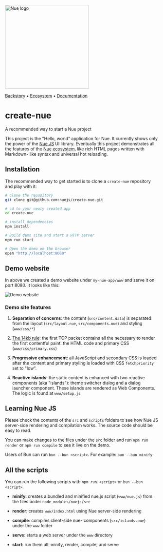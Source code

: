 
<a href="https://nuejs.org">
  <img src="https://nuejs.org/global/logo/logo.png" width="275" alt="Nue logo">
</a>

[Backstory](//nuejs.org/backstory/) •
[Ecosystem](//nuejs.org/ecosystem/) •
[Documentation](//nuejs.org/docs/nuejs/)


# create-nue
A recommended way to start a Nue project

This project is the "Hello, world" application for Nue. It currently shows only the power of the [Nue JS](//nuejs.org/docs/nuejs/) UI library. Eventually this project demonstrates all the features of the [Nue ecosystem](//nuejs.org/ecosystem/), like rich HTML pages written with Markdown- like syntax and universal hot reloading.


## Installation
The recommended way to get started is to clone a `create-nue` repository and play with it:

``` sh
# clone the repository
git clone git@github.com:nuejs/create-nue.git

# cd to your newly created app
cd create-nue

# install dependencies
npm install

# Build demo site and start a HTTP server
npm run start

# Open the demo on the browser
open "http://localhost:8080"
```


## Demo website
In above we created a demo website under `my-nue-app/www` and serve it on port 8080. It looks like this:

<p><img src="https://nuejs.org/docs/img/create-nue-big.png" style="max-width: 900px" alt="Demo website"></p>


### Demo site features

1. **Separation of concerns**: the content (`src/content.data`) is separated from the layout (`src/layout.nue`, `src/components.nue`) and styling (`www/css/*`)

1. [The 14kb rule][fourteen]: the first TCP packet contains all the necessary to render the first contentful paint: the HTML code and primary CSS (`www/css/primary.css`)

1. **Progressive enhancement**: all JavaScript and secondary CSS is loaded after the content and primary styling is loaded with CSS `fetchpriority` set to "low".

1. **Reactive islands**: the static content is enhanced with two reactive components (aka "islands"): theme switcher dialog and a dialog launcher component. These islands are rendered as Web Components. The logic is found at `www/setup.js`

[fourteen]: https://developer.mozilla.org/en-US/docs/Web/Performance/How_browsers_work#tcp_slow_start_14kb_rule


## Learning Nue JS
Please check the contents of the `src` and `scripts` folders to see how Nue JS server-side rendering and compilation works. The source code should be easy to read.

You can make changes to the files under the `src` folder and run `npm run render` or `npm run compile` to see it live on the demo.

Users of Bun can run `bun --bun <script>`. For example: `bun --bun minify`


## All the scripts
You can run the following scripts with `npm run <script>` or `bun --bun <script>`.

- **minify**: creates a bundled and minified nue.js script (`www/nue.js`) from the files under `node_modules/nuejs/src`

- **render**: creates `www/index.html` using Nue server-side rendering

- **compile**: compiles client-side nue- components (`src/islands.nue`) under the `www` folder

- **serve**: starts a web server under the `www` directory

- **start**: run them all: minify, render, compile, and serve








